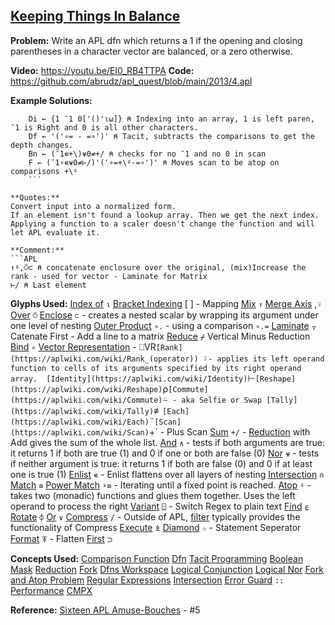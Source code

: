 ## [ Keeping Things In Balance](https://problems.tryapl.org/psets/2013.html?goto=P4_Keeping_Things_In_Balance)

**Problem:** Write an APL dfn which returns a 1 if the opening and closing parentheses in a character vector are balanced, or a zero otherwise.

**Video:** https://youtu.be/El0_RB4TTPA
**Code:** https://github.com/abrudz/apl_quest/blob/main/2013/4.apl

**Example Solutions:**
```APL
	Di ← {1 ¯1 0['()'⍳⍵]} ⍝ Indexing into an array, 1 is left paren, ¯1 is Right and 0 is all other characters. 
	Df ← '('∘= - =∘')' ⍝ Tacit, subtracts the comparisons to get the depth changes. 
	Bn ← (¯1∊+\)⍱0≠+/ ⍝ checks for no ¯1 and no 0 in scan
	F ← (¯1∘∊⍱0≠⊢/)'('∘=+\⍤-=∘')' ⍝ Moves scan to be atop on comparisons +\⍤ 
	```

**Quotes:**
Convert input into a normalized form. 
If an element isn't found a lookup array. Then we get the next index. 
Applying a function to a scaler doesn't change the function and will let APL evaluate it. 

**Comment:** 
```APL
↑⍤,⍥⊂ ⍝ concatenate enclosure over the original, (mix)Increase the rank - used for vector - Laminate for Matrix
⊢/ ⍝ Last element
```

**Glyphs Used:**
[Index of](https://aplwiki.com/wiki/Index_Of) `⍳`
[Bracket Indexing](https://xpqz.github.io/learnapl/indexing.html#bracket-indexing)  [ ]  - Mapping 
[Mix](https://aplwiki.com/wiki/Mix)  `↑`
[Merge Axis](https://aplwiki.com/wiki/Rank_(operator)#Merge_axes)  ,⍤
[Over](https://aplwiki.com/wiki/Over)  `⍥`
[Enclose](https://aplwiki.com/wiki/Enclose) `⊂` - creates a nested scalar by wrapping its argument under one level of nesting
[Outer Product](https://aplwiki.com/wiki/Outer_Product) `∘.`  - using a comparison `∘.=`
[Laminate](https://aplwiki.com/wiki/Catenate)  `⍪` Catenate First - Add a line to a matrix
[Reduce](https://aplwiki.com/wiki/Reduce) `⌿` Vertical Minus Reduction
[Bind](https://aplwiki.com/wiki/Bind) `∘`
[Vector Representation](https://xpqz.github.io/cultivations/CodeManagement.html?highlight=vr#visual-representation-vr) - ⎕VR`
[Rank](https://aplwiki.com/wiki/Rank_(operator))  `⍤` - applies its left operand function to cells of its arguments specified by its right operand array. 
[Identity](https://aplwiki.com/wiki/Identity) `⊢`
[Reshape](https://aplwiki.com/wiki/Reshape) `⍴`
[Commute](https://aplwiki.com/wiki/Commute) `⍨`  - aka Selfie or Swap
[Tally](https://aplwiki.com/wiki/Tally) `≢`
[Each](https://aplwiki.com/wiki/Each) `¨`
[Scan](https://aplwiki.com/wiki/Scan) `+\`  - Plus Scan
[Sum](https://aplwiki.com/wiki/Add#Reduction) `+/` - [Reduction](https://aplwiki.com/wiki/Reduction "Reduction") with Add gives the sum of the whole list.
[And](https://aplwiki.com/wiki/And) `∧` - tests if both arguments are true: it returns 1 if both are true (1) and 0 if one or both are false (0)
[Nor](https://aplwiki.com/wiki/Nor) `⍱` - tests if neither argument is true: it returns 1 if both are false (0) and 0 if at least one is true (1)
[Enlist](https://aplwiki.com/wiki/Enlist)  `∊` - Enlist flattens over all layers of nesting
[Intersection](https://aplwiki.com/wiki/Intersection)  `∩`
[Match](https://aplwiki.com/wiki/match) `≡`
[Power Match](https://aplwiki.com/wiki/Power_(operator))  `⍣≡` - Iterating until a fixed point is reached.
[Atop](https://aplwiki.com/wiki/Atop_(operator)) `⍤` - takes two (monadic) functions and glues them together.  Uses the left operand to process the right
[Variant](https://aplwiki.com/wiki/Variant) `⍠` - Switch Regex to plain text
[Find](https://aplwiki.com/wiki/find) `⍷`
[Rotate](https://aplwiki.com/wiki/rotate) `⌽`
[Or](https://aplwiki.com/wiki/or) `∨`
[Compress](https://aplwiki.com/wiki/Replicate) `/` -  Outside of APL, [filter](https://en.wikipedia.org/wiki/filter_(higher-order_function) "wikipedia:filter (higher-order function)") typically provides the functionality of Compress
[Execute](https://aplwiki.com/wiki/execute) ⍎
[Diamond](https://aplwiki.com/wiki/Statement_separator) ⋄ - Statement Seperator
[Format](https://aplwiki.com/wiki/format) ⍕ - Flatten
[First](https://aplwiki.com/wiki/first) ⊃

**Concepts Used:**
[Comparison Function](https://aplwiki.com/wiki/Comparison_function)
[Dfn](https://aplwiki.com/wiki/Dfn)
[Tacit Programming](https://aplwiki.com/wiki/Tacit_programming)
[Boolean Mask](https://aplwiki.com/wiki/Boolean)
[Reduction](https://aplwiki.com/wiki/Reduce)
[Fork](https://aplwiki.com/wiki/Train#3-trains)
[Dfns Workspace](https://aplwiki.com/wiki/Dfns_workspace)
[Logical Conjunction](https://en.wikipedia.org/wiki/Logical_conjunction)
[Logical Nor](https://en.wikipedia.org/wiki/Logical_NOR)
[Fork and Atop Problem](https://aplwiki.com/wiki/Train#Problems_caused_by_function-operator_overloading)
[Regular Expressions](https://xpqz.github.io/cultivations/Regex.html)
[Intersection](https://en.wikipedia.org/wiki/Intersection_(set_theory))
[Error Guard](https://aplwiki.com/wiki/Dfn#Error-guards) `::`
[Performance](https://aplwiki.com/wiki/Performance#Performant_usage)
[CMPX](http://dfns.dyalog.com/n_cmpx.htm)


**Reference:**
[Sixteen APL Amuse-Bouches](http://archive.vector.org.uk/art10501480) - #5